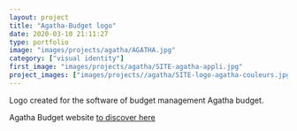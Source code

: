 ```yaml
---
layout: project
title: "Agatha-Budget logo"
date: 2020-03-10 21:11:27
type: portfolio
image: "images/projects/agatha/AGATHA.jpg"
category: ["visual identity"]
first_image: "images/projects/agatha/SITE-agatha-appli.jpg"
project_images: ["images/projects//agatha/SITE-logo-agatha-couleurs.jpg", "images/projects//agatha/SITE-office-agatha.jpg", "images/projects//agatha/SITE-papier-agatha.jpg", "images/projects//agatha/SITE-papier-agatha-sans.jpg"]
---
```


Logo created for the software of budget management Agatha budget. 

Agatha Budget website <a href="http://agatha-budget.fr/">to discover here </a>